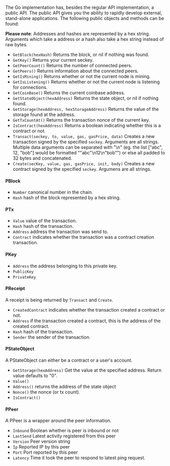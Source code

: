 The Go implementation has, besides the regular API implementation, a public API. The public API gives you the ability to rapidly develop external, stand-alone applications. The following public objects and methods can be found:

**Please note**: Addresses and hashes are represented by a hex string. Arguments which take a address or a hash also take a hex string instead of raw bytes.

* `GetBlock(hexHash)` Returns the block, or nil if nothing was found.
* `GetKey()` Returns your current seckey.
* `GetPeerCount()` Returns the number of connected peers.
* `GetPeers()` Returns information about the connected peers.
* `GetIsMining()` Returns whether or not the current node is mining.
* `GetIsListening()` Returns whether or not the current node is listening for connections.
* `GetCoinBase()` Returns the current coinbase address.
* `GetStateObject(hexAddress)` Returns the state object, or nil if nothing found.
* `GetStorage(hexAddress, hexStorageAddress)` Returns the value of the storage found at the address.
* `GetTxCountAt()` Returns the transaction nonce of the current key.
* `IsContract(hexAddress)` Returns a boolean indicating whether this is a contract or not.
* `Transact(seckey, to, value, gas, gasPrice, data)` Creates a new transaction signed by the specified `seckey`. Arguments are all strings. Multiple data arguments can be separated with "\n" (eg. the list ["abc", 12, "bob"] would be formatted "\"abc\"\n12\n\"bob\"") or else all padded to 32 bytes and concatenated.
* `Create(secKey, value, gas, gasPrice, init, body)` Creates a new contract signed by the specified `seckey`. Argumens are all strings.

#### PBlock

* `Number` canonical number in the chain.
* `Hash` hash of the block represented by a hex string.

#### PTx

* `Value` value of the transaction.
* `Hash` hash of the transaction.
* `Address` address the transaction was send to.
* `Contract` indicates whether the transaction was a contract creation transaction.

#### PKey

* `Address` the address belonging to this private key.
* `PublicKey`
* `PrivateKey`

#### PReceipt

A receipt is being returned by `Transact` and `Create`.

* `CreatedContract` indicates whether the transaction created a contract or not.
* `Address` if the transaction created a contract, this is the address of the created contract.
* `Hash` hash of the transaction.
* `Sender` the sender of the transaction.

#### PStateObject

A PStateObject can either be a contract or a user's account.

* `GetStorage(hexAddress)` Get the value at the specified address. Return value defaults to "0".
* `Value()`
* `Address()` returns the address of the state object
* `Nonce()` the nonce (or tx count).
* `IsContract()`

#### PPeer

A PPeer is a wrapper around the peer information.

* `Inbound` Boolean whether is peer is inbound or not
* `LastSend` Latest activity registered from this peer
* `Version` Peer version string
* `Ip` Reported IP by this peer
* `Port` Port reported by this peer
* `Latency` Time it took the peer to respond to latest ping request.